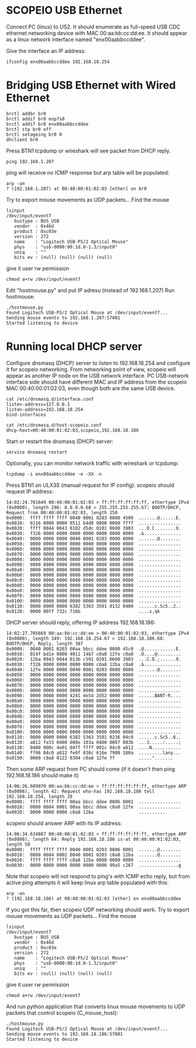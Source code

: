 # SCOPEIO USB Ethernet

Connect PC (linux) to US2. It should enumerate as
full-speed USB CDC ethernet networking device with
MAC 00:aa:bb:cc:dd:ee.
It should appear as a linux network interface named
"enx00aabbccddee".

Give the interface an IP address:

    ifconfig enx00aabbccddee 192.168.18.254

# Bridging USB Ethernet with Wired Ethernet

    brctl addbr br0
    brctl addif br0 enp7s0
    brctl addif br0 enx00aabbccddee
    brctl stp br0 off
    brctl setageing br0 0
    dhclient br0

Press BTN1 tcpdump or wireshark will see packet from DHCP reply.

    ping 192.168.1.207

ping will receive no ICMP response but arp table will be populated:

    arp -an
    ? (192.168.1.207) at 00:40:00:01:02:03 [ether] on br0

Try to export mouse movements as UDP packets... Find the mouse

    lsinput
    /dev/input/event7
       bustype : BUS_USB
       vendor  : 0x46d
       product : 0xc03e
       version : 272
       name    : "Logitech USB-PS/2 Optical Mouse"
       phys    : "usb-0000:00:1d.0-1.3/input0"
       uniq    : ""
       bits ev : (null) (null) (null) (null)

give it user rw permission

    chmod a+rw /dev/input/event7

Edit "hostmouse.py" and put IP adresu (instead of 192.168.1.207)
Run hostmouse:

    ./hostmouse.py
    Found Logitech USB-PS/2 Optical Mouse at /dev/input/event7...
    Sending mouse events to 192.168.1.207:57001
    Started listening to device

# Running local DHCP server

Configure dnsmasq (DHCP) server to listen to 192.168.18.254
and configure it for scopeio networking. From networking point of view,
scopeio will appear as another IP node on the USB network interface. 
PC USB-network interface side should have different MAC and IP address
from the scopeio MAC 00:40:00:01:02:03, even though both are the same 
USB device.

    cat /etc/dnsmasq.d/interface.conf
    listen-address=127.0.0.1
    listen-address=192.168.18.254
    bind-interfaces

    cat /etc/dnsmasq.d/host-scopeio.conf
    dhcp-host=00:40:00:01:02:03,scopeio,192.168.18.186

Start or restart the dnsmasq (DHCP) server:

    service dnsmasq restart

Optionally, you can monitor network traffic with wireshark or tcpdump:

    tcpdump -i enx00aabbccddee -e -XX -n

Press BTN1 on ULX3S (manual request for IP config).
scopeio should request IP address:

    14:02:24.701649 00:40:00:01:02:03 > ff:ff:ff:ff:ff:ff, ethertype IPv4 (0x0800), length 296: 0.0.0.0.68 > 255.255.255.255.67: BOOTP/DHCP, Request from 00:40:00:01:02:03, length 250
	0x0000:  ffff ffff ffff 0040 0001 0203 0800 4500  .......@......E.
	0x0010:  0116 0000 0000 0511 b4d8 0000 0000 ffff  ................
	0x0020:  ffff 0044 0043 0102 d5dc 0101 0600 3903  ...D.C........9.
	0x0030:  f326 0000 0000 0000 0000 0000 0000 0000  .&..............
	0x0040:  0000 0000 0000 0040 0001 0203 0000 0000  .......@........
	0x0050:  0000 0000 0000 0000 0000 0000 0000 0000  ................
	0x0060:  0000 0000 0000 0000 0000 0000 0000 0000  ................
	0x0070:  0000 0000 0000 0000 0000 0000 0000 0000  ................
	0x0080:  0000 0000 0000 0000 0000 0000 0000 0000  ................
	0x0090:  0000 0000 0000 0000 0000 0000 0000 0000  ................
	0x00a0:  0000 0000 0000 0000 0000 0000 0000 0000  ................
	0x00b0:  0000 0000 0000 0000 0000 0000 0000 0000  ................
	0x00c0:  0000 0000 0000 0000 0000 0000 0000 0000  ................
	0x00d0:  0000 0000 0000 0000 0000 0000 0000 0000  ................
	0x00e0:  0000 0000 0000 0000 0000 0000 0000 0000  ................
	0x00f0:  0000 0000 0000 0000 0000 0000 0000 0000  ................
	0x0100:  0000 0000 0000 0000 0000 0000 0000 0000  ................
	0x0110:  0000 0000 0000 6382 5363 3501 0132 0400  ......c.Sc5..2..
	0x0120:  0000 00ff 732c 716b                      ....s,qk

DHCP server should reply, offering IP address 192.168.18.186:

    14:02:27.705669 00:aa:bb:cc:dd:ee > 00:40:00:01:02:03, ethertype IPv4 (0x0800), length 349: 192.168.18.254.67 > 192.168.18.186.68: BOOTP/DHCP, Reply, length 307
	0x0000:  0040 0001 0203 00aa bbcc ddee 0800 45c0  .@............E.
	0x0010:  014f bd1e 0000 4011 14b7 c0a8 12fe c0a8  .O....@.........
	0x0020:  12ba 0043 0044 013b c591 0201 0600 3903  ...C.D.;......9.
	0x0030:  f326 0000 0000 0000 0000 c0a8 12ba c0a8  .&..............
	0x0040:  12fe 0000 0000 0040 0001 0203 0000 0000  .......@........
	0x0050:  0000 0000 0000 0000 0000 0000 0000 0000  ................
	0x0060:  0000 0000 0000 0000 0000 0000 0000 0000  ................
	0x0070:  0000 0000 0000 0000 0000 0000 0000 0000  ................
	0x0080:  0000 0000 0000 0000 0000 0000 0000 0000  ................
	0x0090:  0000 0000 0000 4241 4e54 2d52 0000 0000  ......BANT-R....
	0x00a0:  0000 0000 0000 0000 0000 0000 0000 0000  ................
	0x00b0:  0000 0000 0000 0000 0000 0000 0000 0000  ................
	0x00c0:  0000 0000 0000 0000 0000 0000 0000 0000  ................
	0x00d0:  0000 0000 0000 0000 0000 0000 0000 0000  ................
	0x00e0:  0000 0000 0000 0000 0000 0000 0000 0000  ................
	0x00f0:  0000 0000 0000 0000 0000 0000 0000 0000  ................
	0x0100:  0000 0000 0000 0000 0000 0000 0000 0000  ................
	0x0110:  0000 0000 0000 6382 5363 3501 0236 04c0  ......c.Sc5..6..
	0x0120:  a812 fe33 0400 000e 103a 0400 0007 083b  ...3.....:.....;
	0x0130:  0400 000c 4e01 04ff ffff 001c 04c0 a812  ....N...........
	0x0140:  ff06 04c0 a812 fe0f 036c 616e 7908 180a  .........lany...
	0x0150:  0000 c0a8 0122 0304 c0a8 12fe ff         .....".......

Then some ARP request from PC should come (if it doesn't then 
ping 192.168.18.186 should make it)

    14:06:26.609070 00:aa:bb:cc:dd:ee > ff:ff:ff:ff:ff:ff, ethertype ARP (0x0806), length 42: Request who-has 192.168.18.186 tell 192.168.18.254, length 28
	0x0000:  ffff ffff ffff 00aa bbcc ddee 0806 0001  ................
	0x0010:  0800 0604 0001 00aa bbcc ddee c0a8 12fe  ................
	0x0020:  0000 0000 0000 c0a8 12ba                 ..........

scopeio should answer ARP with its IP address:

    14:06:34.634887 00:40:00:01:02:03 > ff:ff:ff:ff:ff:ff, ethertype ARP (0x0806), length 64: Reply 192.168.18.186 is-at 00:40:00:01:02:03, length 50
	0x0000:  ffff ffff ffff 0040 0001 0203 0806 0001  .......@........
	0x0010:  0800 0604 0002 0040 0001 0203 c0a8 12ba  .......@........
	0x0020:  ffff ffff ffff c0a8 12ba 0000 0000 0000  ................
	0x0030:  0000 0000 0000 0000 0000 0000 99a5 c267  ...............g

Note that scopeio will not respond to ping's with ICMP echo reply, but from active
ping attempts it will keep linux arp table populated with this:

    arp -an
    ? (192.168.18.186) at 00:40:00:01:02:03 [ether] on enx00aabbccddee

If you got this far, then scopeio UDP networking should work.
Try to export mouse movements as UDP packets... Find the mouse

    lsinput
    /dev/input/event7
       bustype : BUS_USB
       vendor  : 0x46d
       product : 0xc03e
       version : 272
       name    : "Logitech USB-PS/2 Optical Mouse"
       phys    : "usb-0000:00:1d.0-1.3/input0"
       uniq    : ""
       bits ev : (null) (null) (null) (null)

give it user rw permission

    chmod a+rw /dev/input/event7

And run python application that converts linux mouse movements
to UDP packets that control scopeio (C_mouse_host):

    ./hostmouse.py
    Found Logitech USB-PS/2 Optical Mouse at /dev/input/event7...
    Sending mouse events to 192.168.18.186:57001
    Started listening to device
